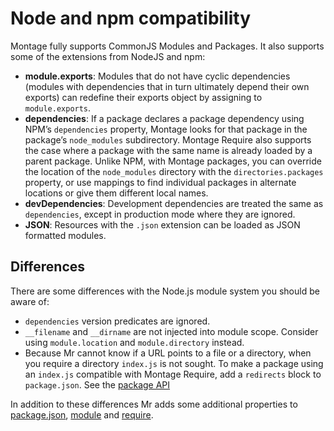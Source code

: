 Node and npm compatibility
==========================

Montage fully supports CommonJS Modules and Packages.  It also supports
some of the extensions from NodeJS and npm:

- **module.exports**: Modules that do not have cyclic dependencies
  (modules with dependencies that in turn ultimately depend their own
  exports) can redefine their exports object by assigning to
  `module.exports`.
- **dependencies**: If a package declares a package dependency using
  NPM’s `dependencies` property, Montage looks for that package in
  the package’s `node_modules` subdirectory.  Montage Require also
  supports the case where a package with the same name is already
  loaded by a parent package.  Unlike NPM, with Montage packages, you
  can override the location of the `node_modules` directory with the
  `directories.packages` property, or use mappings to find
  individual packages in alternate locations or give them different
  local names.
- **devDependencies**: Development dependencies are treated the same as
  `dependencies`, except in production mode where they are ignored.
- **JSON**: Resources with the `.json` extension can be loaded as JSON
  formatted modules.


## Differences

There are some differences with the Node.js module system you should be aware
of:

- `dependencies` version predicates are ignored.
- `__filename` and `__dirname` are not injected into module scope. Consider
  using `module.location` and `module.directory` instead.
- Because Mr cannot know if a URL points to a file or a directory, when you
  require a directory `index.js` is not sought. To make a package using an
  `index.js` compatible with Montage Require, add a `redirects` block to
  `package.json`. See the [package API](./Package-API.md)

In addition to these differences Mr adds some additional properties to
[package.json](./Package-API.md), [module](./Module-API.md) and
[require](./Require-API.md).
